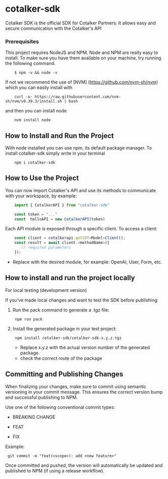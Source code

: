 # cotalker-sdk

Cotalker SDK is the official SDK for Cotalker Partners. It allows easy and secure communication with the Cotalker's API 
 


### Prerequisites
This project requires NodeJS and NPM. Node and NPM are really easy to install. To make sure you have them available on your machine, try running the following command.

```
    $ npm -v && node -v
```

If not we recommend the use of [NVM] (https://github.com/nvm-sh/nvm) which you can easily install with

```
    curl -o- https://raw.githubusercontent.com/nvm-sh/nvm/v0.39.3/install.sh | bash
```

and then you can install node

```
    nvm install node
```

## How to Install and Run the Project

With node installed you can use npm, its default package manager. To install cotalker-sdk simply write in your terminal

```
    npm i cotalker-sdk
```

## How to Use the Project

You can now import Cotalker's API and use its methods to communicate with your workspace, by example:

```typescript
    import { CotalkerAPI } from "cotalker-sdk" 

    const token = "..."
    const  helloAPI = new CotalkerAPI(token)

```

Each API module is exposed through a specific client. To access a client:

```typescript
    const client = cotalkerapi.getCOT<Model>Client();
    const result = await client.<methodName>({
       // required parameters
    });
```
* Replace <Model> with the desired module, for example: OpenAI, User, Form, etc.

## How to install and run the project locally

For local testing (development version)

If you've made local changes and want to test the SDK before publishing:

1. Run the pack command to generate a .tgz file:

   ```
    npm run pack
   ```

2. Install the generated package in your test project:

   ```
    npm install cotalker-sdk/cotalker-sdk-x.y.z.tgz
   ```
   * Replace x.y.z with the actual version number of the generated package.
   * check the correct route of the package

 ## Committing and Publishing Changes

When finalizing your changes, make sure to commit using semantic versioning in your commit message. This ensures the correct version bump and successful publishing to NPM.

Use one of the following conventional commit types:

* BREAKING CHANGE
  
* FEAT

* FIX

Example:

   ```
    git commit -m "feat(<scope>): add <new feature>"

   ```

 Once committed and pushed, the version will automatically be updated and published to NPM (if using a release workflow).
